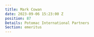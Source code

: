 ```yaml
---
title: Mark Cowan
date: 2023-09-06 15:23:00 Z
position: 87
Details: Potomac International Partners
Section: emeritus
---
```


